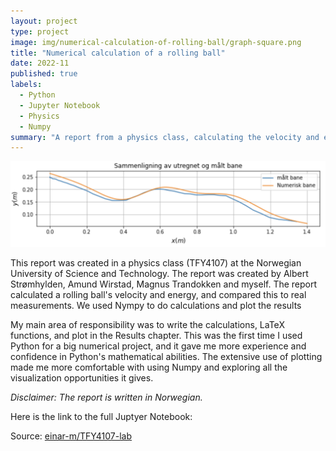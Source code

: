 ```yaml
---
layout: project
type: project
image: img/numerical-calculation-of-rolling-ball/graph-square.png
title: "Numerical calculation of a rolling ball"
date: 2022-11
published: true
labels:
  - Python
  - Jupyter Notebook
  - Physics
  - Numpy
summary: "A report from a physics class, calculating the velocity and energy of a rolling ball."
---
```


<img class="img-fluid" src="../img/numerical-calculation-of-rolling-ball/graph-full.png">

This report was created in a physics class (TFY4107) at the  Norwegian University of Science and Technology. The report was created by Albert Strømhylden, Amund Wirstad, Magnus Trandokken and myself. The report calculated a rolling ball's velocity and energy, and compared this to real measurements. We used Nympy to do calculations and plot the results

My main area of responsibility was to write the calculations, LaTeX functions, and plot in the Results chapter. This was the first time I used Python for a big numerical project, and it gave me more experience and confidence in Python's mathematical abilities. The extensive use of plotting made me more comfortable with using Numpy and exploring all the visualization opportunities it gives.

*Disclaimer: The report is written in Norwegian.*

Here is the link to the full Juptyer Notebook:
 
Source: <a href="https://github.com/einar-m/TFY4107-lab">einar-m/TFY4107-lab</a>

